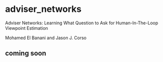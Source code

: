 # adviser_networks
Adviser Networks: Learning What Question to Ask for Human-In-The-Loop Viewpoint Estimation 

Mohamed El Banani and Jason J. Corso

## coming soon
